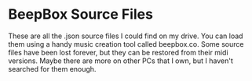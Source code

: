 # BeepBox Source Files
These are all the .json source files I could find on my drive. You can load them using a handy music creation tool called beepbox.co. Some source files have been lost forever, but they can be restored from their midi versions. Maybe there are more on other PCs that I own, but I haven't searched for them enough.
